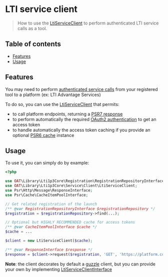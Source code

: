# LTI service client

> How to use the [LtiServiceClient](../../src/Service/Client/LtiServiceClient.php) to perform authenticated LTI service calls as a tool.

## Table of contents

- [Features](#features)
- [Usage](#usage)

## Features

You may need to perform [authenticated service calls](https://www.imsglobal.org/spec/security/v1p0#securing_web_services) from your registered tool to a platform (ex: LTI Advantage Services)

To do so, you can use the [LtiServiceClient](../../src/Service/Client/LtiServiceClient.php) that permits:
- to call platform endpoints, returning a [PSR7 response](https://www.php-fig.org/psr/psr-7)
- to perform automatically the required [OAuth2 authentication](https://www.imsglobal.org/spec/security/v1p0#using-json-web-tokens-with-oauth-2-0-client-credentials-grant) to get an access token
- to handle automatically the access token caching if you provide an optional [PSR6 cache](https://www.php-fig.org/psr/psr-6/#cacheitempoolinterface) instance

## Usage

To use it, you can simply do by example:

```php
<?php

use OAT\Library\Lti1p3Core\Registration\RegistrationRepositoryInterface;
use OAT\Library\Lti1p3Core\Service\Client\LtiServiceClient;
use Psr\Http\Message\ResponseInterface;
use Psr\Cache\CacheItemPoolInterface;

// Get related registration of the launch
/** @var RegistrationRepositoryInterface $registrationRepository */
$registration = $registrationRepository->find(...);

// Optional but HIGHLY RECOMMENDED cache for access tokens
/** @var CacheItemPoolInterface $cache */
$cache = ...

$client = new LtiServiceClient($cache);

/** @var ResponseInterface $response */
$response = $client->request($registration, 'GET', 'https://platform.com/some-service-url', [...]);
```
**Note**: the client decorates by default a [guzzle](http://docs.guzzlephp.org/en/stable/) client, but you can provide your own by implementing [LtiServiceClientInterface](../../src/Service/Client/LtiServiceClientInterface.php)
